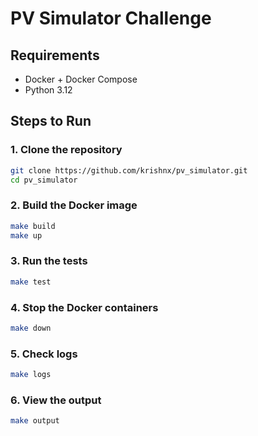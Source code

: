 # PV Simulator Challenge

## Requirements
- Docker + Docker Compose
- Python 3.12

## Steps to Run

### 1. Clone the repository
```bash
git clone https://github.com/krishnx/pv_simulator.git
cd pv_simulator
```

### 2. Build the Docker image
```bash
make build
make up
```

### 3. Run the tests
```bash
make test
```

### 4. Stop the Docker containers
```bash
make down
```

### 5. Check logs
```bash
make logs
```

### 6. View the output
```bash
make output
```

